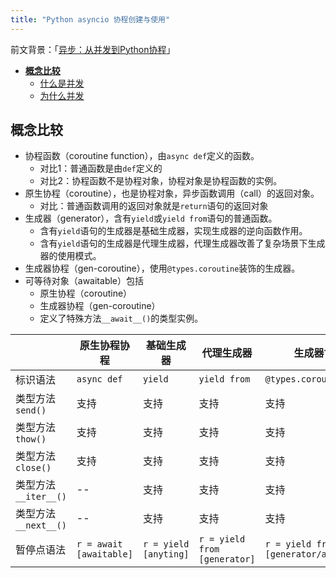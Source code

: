 ```yaml
---
title: "Python asyncio 协程创建与使用"
---
```




前文背景：「[异步：从并发到Python协程](https://daxtonwings.github.io/feathers/2024/04/19/from-concurrency-to-python-coroutine.html)」

* **[概念比较](#概念比较)**
    * [什么是并发](#什么是并发)
    * [为什么并发](#为什么要并发)

## 概念比较

- 协程函数（coroutine function），由`async def`定义的函数。
  - 对比1：普通函数是由`def`定义的
  - 对比2：协程函数不是协程对象，协程对象是协程函数的实例。
- 原生协程（coroutine），也是协程对象，异步函数调用（call）的返回对象。
  - 对比：普通函数调用的返回对象就是`return`语句的返回对象
- 生成器（generator），含有`yield`或`yield from`语句的普通函数。
  - 含有`yield`语句的生成器是基础生成器，实现生成器的逆向函数作用。
  - 含有`yield`语句的生成器是代理生成器，代理生成器改善了复杂场景下生成器的使用模式。
- 生成器协程（gen-coroutine），使用`@types.coroutine`装饰的生成器。
- 可等待对象（awaitable）包括
  - 原生协程（coroutine）
  - 生成器协程（gen-coroutine）
  - 定义了特殊方法`__await__()`的类型实例。

|                    | 原生协程协程                  | 基础生成器                 | 代理生成器                | 生成器协程                                  |
|--------------------|-------------------------|-----------------------|----------------------|----------------------------------------|
| 标识语法            | `async def`             | `yield`               | `yield from`       | `@types.coroutine`                     |
| 类型方法`send()`    | 支持                      | 支持                    | 支持                 | 支持                                     |
| 类型方法`thow()`    | 支持                      | 支持                    | 支持                 | 支持                                     |
| 类型方法`close()`   | 支持                      | 支持                    | 支持                 | 支持                                     |
| 类型方法`__iter__()`| --                      | 支持                    | 支持                 | 支持                                     |
| 类型方法`__next__()`| --                      | 支持                    | 支持                 | 支持                                     |
| 暂停点语法           | `r = await [awaitable]` | `r = yield [anyting]` | `r = yield from [generator]` | `r = yield from [generator/awaitable]` |

